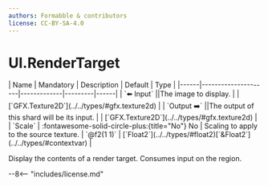 ```yaml
---
authors: Formabble & contributors
license: CC-BY-SA-4.0
---
```



# UI.RenderTarget

<div class="sh-parameters" markdown="1">
| Name | Mandatory | Description | Default | Type |
|------|---------------------|-------------|---------|------|
| `⬅️ Input` ||The image to display. | | [`GFX.Texture2D`](../../types/#gfx.texture2d) |
| `Output ➡️` ||The output of this shard will be its input. | | [`GFX.Texture2D`](../../types/#gfx.texture2d) |
| `Scale` | :fontawesome-solid-circle-plus:{title="No"} No  | Scaling to apply to the source texture. | `@f2(1 1)` | [`Float2`](../../types/#float2)[`&Float2`](../../types/#contextvar) |

</div>

Display the contents of a render target. Consumes input on the region.

--8<-- "includes/license.md"

